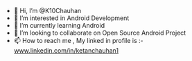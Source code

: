 - 👋 Hi, I’m @K10Chauhan
- 👀 I’m interested in Android Development
- 🌱 I’m currently learning Android
- 💞️ I’m looking to collaborate on Open Source Android Project
- 📫 How to reach me , My linked in profile is :- www.linkedin.com/in/ketanchauhan1 

<!---
K10Chauhan/K10Chauhan is a ✨ special ✨ repository because its `README.md` (this file) appears on your GitHub profile.
You can click the Preview link to take a look at your changes.
--->
